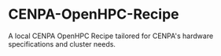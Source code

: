 # CENPA-OpenHPC-Recipe
A local CENPA OpenHPC Recipe tailored for CENPA's hardware specifications and cluster needs.
